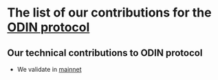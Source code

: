 # The list of our contributions for the [ODIN protocol](https://odinprotocol.io/)

## Our technical contributions to ODIN protocol

- We validate in [mainnet](https://odin-scan.web.app/validators/odinvaloper14da0ag6pcf7hlgh54unm8udcm8flctna3djra7)